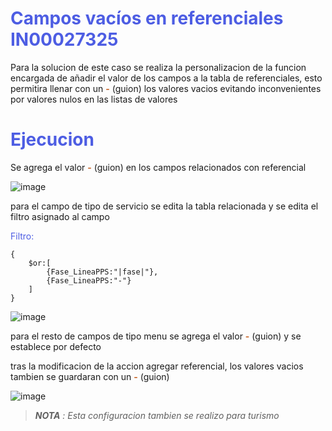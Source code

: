 <style>
Variable { color: #c76224 }
Rule { color: #bf2bc4 }
Important { color: #c7c724 }
Til { color: #4d5de3 }
Obj { color: #4729c2 }
</style>

# <Til>Campos vacíos en referenciales IN00027325</Til>

Para la solucion de este caso se realiza la personalizacion de la funcion encargada de añadir el valor de los campos a la tabla de referenciales, esto permitira llenar con un <Variable>**-**</variable> (guion) los valores vacios evitando inconvenientes por valores nulos en las listas de valores

# <Til>Ejecucion

Se agrega el valor <Variable>**-**</variable> (guion) en los campos relacionados con referencial

![image](parametrosProducto.png)

para el campo de tipo de servicio se edita la tabla relacionada y se edita el filtro asignado al campo

<Til>Filtro:</Til>

    {
        $or:[
            {Fase_LineaPPS:"|fase|"},
            {Fase_LineaPPS:"-"}
        ]
    }

![image](tipoServicio.png)


para el resto de campos de tipo menu se agrega el valor <Variable>**-**</variable> (guion) y se establece por defecto

tras la modificacion de la accion agregar referencial, los valores vacios tambien se guardaran con un <Variable>**-**</variable> (guion)

![image](test.png)

> _**NOTA** : Esta configuracion tambien se realizo para turismo_